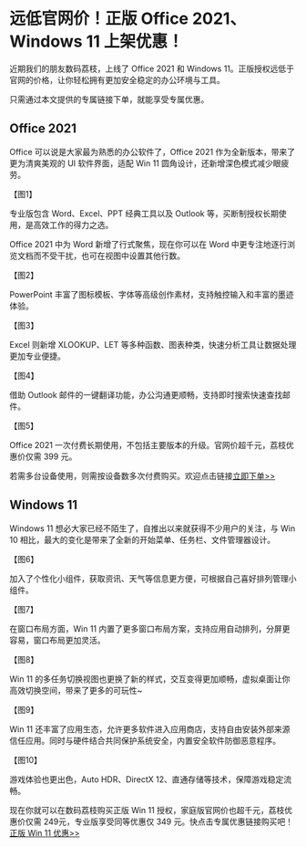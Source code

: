 # 远低官网价！正版 Office 2021、Windows 11 上架优惠！

近期我们的朋友数码荔枝，上线了 Office 2021 和 Windows 11。正版授权远低于官网的价格，让你轻松拥有更加安全稳定的办公环境与工具。<br>

只需通过本文提供的专属链接下单，就能享受专属优惠。<br>

## Office 2021

Office 可以说是大家最为熟悉的办公软件了，Office 2021 作为全新版本，带来了更为清爽美观的 UI 软件界面，适配 Win 11 圆角设计，还新增深色模式减少眼疲劳。<br>

【图1】

专业版包含 Word、Excel、PPT 经典工具以及 Outlook 等，买断制授权长期使用，是高效工作的得力之选。<br>

Office 2021 中为 Word 新增了行式聚焦，现在你可以在 Word 中更专注地逐行浏览文档而不受干扰，也可在视图中设置其他行数。<br>

【图2】

PowerPoint 丰富了图标模板、字体等高级创作素材，支持触控输入和丰富的墨迹体验。<br>

【图3】

Excel 则新增 XLOOKUP、LET 等多种函数、图表种类，快速分析工具让数据处理更加专业便捷。<br>

【图4】

借助 Outlook 邮件的一键翻译功能，办公沟通更顺畅，支持即时搜索快速查找邮件。<br>

【图5】

Office 2021 一次付费长期使用，不包括主要版本的升级。官网价超千元，荔枝优惠价仅需 399 元。<br>

若需多台设备使用，则需按设备数多次付费购买。欢迎点击链接[立即下单>>](https://store.lizhi.io/site/products/id/641?cid=4sac0t7f)<br>

## Windows 11

Windows 11 想必大家已经不陌生了，自推出以来就获得不少用户的关注，与 Win 10 相比，最大的变化是带来了全新的开始菜单、任务栏、文件管理器设计。<br>

【图6】

加入了个性化小组件，获取资讯、天气等信息更方便，可根据自己喜好排列管理小组件。<br>

【图7】

在窗口布局方面，Win 11 内置了更多窗口布局方案，支持应用自动排列，分屏更容易，窗口布局更加灵活。<br>

【图8】

Win 11 的多任务切换视图也更换了新的样式，交互变得更加顺畅，虚拟桌面让你高效切换空间，带来了更多的可玩性~<br>

【图9】

Win 11 还丰富了应用生态，允许更多软件进入应用商店，支持自由安装外部来源信任应用。同时与硬件结合共同保护系统安全，内置安全软件防御恶意程序。<br>

【图10】

游戏体验也更出色，Auto HDR、DirectX 12、直通存储等技术，保障游戏稳定流畅。<br>

现在你就可以在数码荔枝购买正版 Win 11 授权，家庭版官网价也超千元，荔枝优惠价仅需 249元，专业版享受同等优惠仅 349 元。快点击专属优惠链接购买吧！[正版 Win 11 优惠>>](https://store.lizhi.io/site/products/id/642?cid=4sac0t7f)<br>